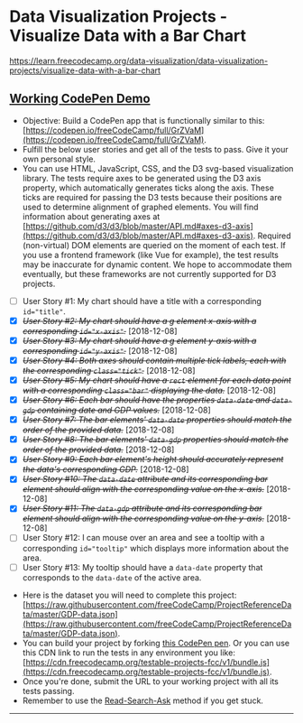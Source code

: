 # Data Visualization Projects - Visualize Data with a Bar Chart  

https://learn.freecodecamp.org/data-visualization/data-visualization-projects/visualize-data-with-a-bar-chart  


## [Working CodePen Demo](https://codepen.io/brimarq/full/?/)

- Objective: Build a CodePen app that is functionally similar to this: [https://codepen.io/freeCodeCamp/full/GrZVaM](https://codepen.io/freeCodeCamp/full/GrZVaM).  
- Fulfill the below user stories and get all of the tests to pass. Give it your own personal style.  
- You can use HTML, JavaScript, CSS, and the D3 svg-based visualization library. The tests require axes to be generated using the D3 axis property, which automatically generates ticks along the axis. These ticks are required for passing the D3 tests because their positions are used to determine alignment of graphed elements. You will find information about generating axes at [https://github.com/d3/d3/blob/master/API.md#axes-d3-axis](https://github.com/d3/d3/blob/master/API.md#axes-d3-axis). Required (non-virtual) DOM elements are queried on the moment of each test. If you use a frontend framework (like Vue for example), the test results may be inaccurate for dynamic content. We hope to accommodate them eventually, but these frameworks are not currently supported for D3 projects.
- [ ] User Story #1: My chart should have a title with a corresponding `id="title"`.
- [X] ~~*User Story #2: My chart should have a g element x-axis with a corresponding `id="x-axis"`.*~~ [2018-12-08]
- [X] ~~*User Story #3: My chart should have a g element y-axis with a corresponding `id="y-axis"`.*~~ [2018-12-08]
- [X] ~~*User Story #4: Both axes should contain multiple tick labels, each with the corresponding `class="tick"`.*~~ [2018-12-08]
- [X] ~~*User Story #5: My chart should have a `rect` element for each data point with a corresponding `class="bar"` displaying the data.*~~ [2018-12-08]
- [X] ~~*User Story #6: Each bar should have the properties `data-date` and `data-gdp` containing date and GDP values.*~~ [2018-12-08]
- [X] ~~*User Story #7: The bar elements' `data-date` properties should match the order of the provided data.*~~ [2018-12-08]
- [X] ~~*User Story #8: The bar elements' `data-gdp` properties should match the order of the provided data.*~~ [2018-12-08]
- [X] ~~*User Story #9: Each bar element's height should accurately represent the data's corresponding GDP.*~~ [2018-12-08]
- [X] ~~*User Story #10: The `data-date` attribute and its corresponding bar element should align with the corresponding value on the x-axis.*~~ [2018-12-08]
- [X] ~~*User Story #11: The `data-gdp` attribute and its corresponding bar element should align with the corresponding value on the y-axis.*~~ [2018-12-08]
- [ ] User Story #12: I can mouse over an area and see a tooltip with a corresponding `id="tooltip"` which displays more information about the area.
- [ ] User Story #13: My tooltip should have a `data-date` property that corresponds to the `data-date` of the active area.
- Here is the dataset you will need to complete this project: [https://raw.githubusercontent.com/freeCodeCamp/ProjectReferenceData/master/GDP-data.json](https://raw.githubusercontent.com/freeCodeCamp/ProjectReferenceData/master/GDP-data.json).
- You can build your project by forking [this CodePen pen](https://codepen.io/freeCodeCamp/pen/MJjpwO). Or you can use this CDN link to run the tests in any environment you like: [https://cdn.freecodecamp.org/testable-projects-fcc/v1/bundle.js](https://cdn.freecodecamp.org/testable-projects-fcc/v1/bundle.js).
- Once you're done, submit the URL to your working project with all its tests passing.
- Remember to use the [Read-Search-Ask](https://forum.freecodecamp.org/t/how-to-get-help-when-you-are-stuck/19514) method if you get stuck.

---
